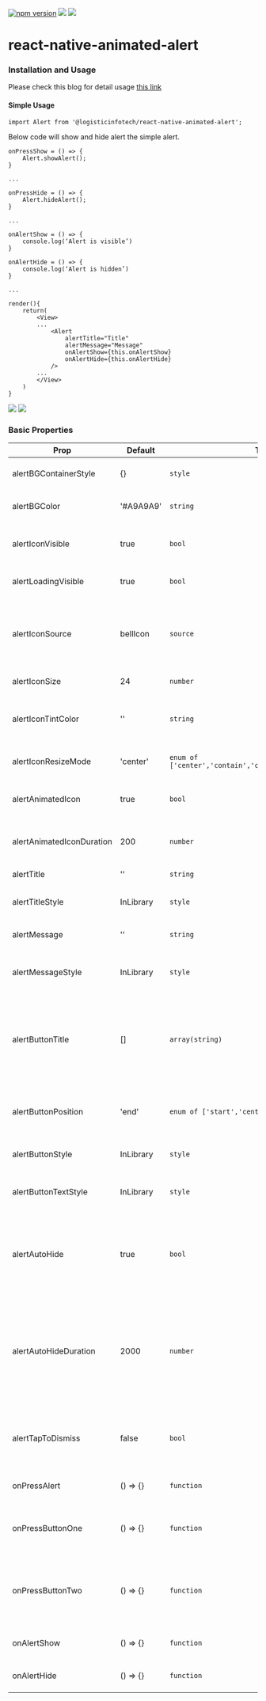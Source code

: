 <p align="left">
    <a href="https://www.npmjs.com/package/@logisticinfotech/react-native-animated-alert"><img alt="npm version" src="https://img.shields.io/badge/npm-v1.0.10-green.svg"></a>
    <a href="https://www.npmjs.com/package/@logisticinfotech/react-native-animated-alert"><img src="https://img.shields.io/badge/downloads-%3E1K-yellow.svg"></a>
    <a href="https://www.npmjs.com/package/@logisticinfotech/react-native-animated-alert"<><img src="https://img.shields.io/badge/license-MIT-orange.svg"></a>
</p>

# react-native-animated-alert

### Installation and Usage

Please check this blog for detail usage [this link](https://www.logisticinfotech.com/blog/react-native-animated-alert-library/)

#### Simple Usage

`import Alert from '@logisticinfotech/react-native-animated-alert';`

Below code will show and hide alert the simple alert.

```
onPressShow = () => {
    Alert.showAlert();
}

...

onPressHide = () => {
    Alert.hideAlert();
}

...

onAlertShow = () => {
    console.log(‘Alert is visible’)
}

onAlertHide = () => {
    console.log(‘Alert is hidden’)
}

...

render(){
    return(
        <View>
        ...
            <Alert
                alertTitle="Title"
                alertMessage="Message"
                onAlertShow={this.onAlertShow}
                onAlertHide={this.onAlertHide}
            />
        ...
        </View>
    )
}
```

![](RNAnimatedAlertIOS.gif)
![](RNAnimatedAlterAndroid.gif)

### Basic Properties

| Prop                      | Default   | Type                                                      | Description                                                                                                                 |
| ------------------------- | --------- | --------------------------------------------------------- | --------------------------------------------------------------------------------------------------------------------------- |
| alertBGContainerStyle     | {}        | `style`                                                   | Alert main container style.                                                                                                 |
| alertBGColor              | '#A9A9A9' | `string`                                                  | Alert background color.                                                                                                     |
| alertIconVisible          | true      | `bool`                                                    | Display or hide alert icon side to title.                                                                                   |
| alertLoadingVisible       | true      | `bool`                                                    | Show loading type alter.                                                                                                    |
| alertIconSource           | bellIcon  | `source`                                                  | Change the default bell icon. This will be not display id loading is visible.                                               |
| alertIconSize             | 24        | `number`                                                  | size of the alter icon.                                                                                                     |
| alertIconTintColor        | ''        | `string`                                                  | color of the icon if source has transparent pixel.                                                                          |
| alertIconResizeMode       | 'center'  | `enum of ['center','contain','cover','repeat','stretch']` | Image resize mode.                                                                                                          |
| alertAnimatedIcon         | true      | `bool`                                                    | Icon of alert will be show animated.                                                                                        |
| alertAnimatedIconDuration | 200       | `number`                                                  | Animation time duration of alert icon.                                                                                      |
| alertTitle                | ''        | `string`                                                  | Display title of the alter.                                                                                                 |
| alertTitleStyle           | InLibrary | `style`                                                   | Style of alter title display.                                                                                               |
| alertMessage              | ''        | `string`                                                  | Display message of the alter.                                                                                               |
| alertMessageStyle         | InLibrary | `style`                                                   | Style of alter message display.                                                                                             |
| alertButtonTitle          | []        | `array(string)`                                           | Display the alert button. max is 2 buttons. This will be not display id loading is visible.                                 |
| alertButtonPosition       | 'end'     | `enum of ['start','center','end']`                        | Style of the non selected date or time.                                                                                     |
| alertButtonStyle          | InLibrary | `style`                                                   | Style of the alert buttons.                                                                                                 |
| alertButtonTextStyle      | InLibrary | `style`                                                   | Style of text of the alert buttons .                                                                                        |
| alertAutoHide             | true      | `bool`                                                    | Auto hide alter. This will be not display id loading is visible or button is visible                                        |
| alertAutoHideDuration     | 2000      | `number`                                                  | Time in millisecond after alter auto hide if it enable. This will be not display id loading is visible or button is visible |
| alertTapToDismiss         | false     | `bool`                                                    | Hide alert on tap on it. This will be not display id loading is visible.                                                    |
| onPressAlert              | () => {}  | `function`                                                | Call when click on the alter.                                                                                               |
| onPressButtonOne          | () => {}  | `function`                                                | Call when button one(left button) is press.                                                                                 |
| onPressButtonTwo          | () => {}  | `function`                                                | Call when button two(right button) is press if has two buttons.                                                             |
| onAlertShow               | () => {}  | `function`                                                | Call when alert is visible.                                                                                                 |
| onAlertHide               | () => {}  | `function`                                                | Call when alert is hide.                                                                                                    |
